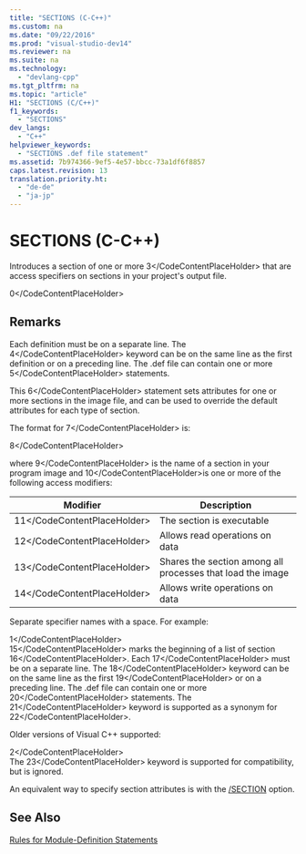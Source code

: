 ```yaml
---
title: "SECTIONS (C-C++)"
ms.custom: na
ms.date: "09/22/2016"
ms.prod: "visual-studio-dev14"
ms.reviewer: na
ms.suite: na
ms.technology: 
  - "devlang-cpp"
ms.tgt_pltfrm: na
ms.topic: "article"
H1: "SECTIONS (C/C++)"
f1_keywords: 
  - "SECTIONS"
dev_langs: 
  - "C++"
helpviewer_keywords: 
  - "SECTIONS .def file statement"
ms.assetid: 7b974366-9ef5-4e57-bbcc-73a1df6f8857
caps.latest.revision: 13
translation.priority.ht: 
  - "de-de"
  - "ja-jp"
---
```

# SECTIONS (C-C++)
Introduces a section of one or more <CodeContentPlaceHolder>3\</CodeContentPlaceHolder> that are access specifiers on sections in your project's output file.  
  
<CodeContentPlaceHolder>0\</CodeContentPlaceHolder>  
## Remarks  
 Each definition must be on a separate line. The <CodeContentPlaceHolder>4\</CodeContentPlaceHolder> keyword can be on the same line as the first definition or on a preceding line. The .def file can contain one or more <CodeContentPlaceHolder>5\</CodeContentPlaceHolder> statements.  
  
 This <CodeContentPlaceHolder>6\</CodeContentPlaceHolder> statement sets attributes for one or more sections in the image file, and can be used to override the default attributes for each type of section.  
  
 The format for <CodeContentPlaceHolder>7\</CodeContentPlaceHolder> is:  
  
 <CodeContentPlaceHolder>8\</CodeContentPlaceHolder>  
  
 where <CodeContentPlaceHolder>9\</CodeContentPlaceHolder> is the name of a section in your program image and <CodeContentPlaceHolder>10\</CodeContentPlaceHolder>is one or more of the following access modifiers:  
  
|Modifier|Description|  
|--------------|-----------------|  
|<CodeContentPlaceHolder>11\</CodeContentPlaceHolder>|The section is executable|  
|<CodeContentPlaceHolder>12\</CodeContentPlaceHolder>|Allows read operations on data|  
|<CodeContentPlaceHolder>13\</CodeContentPlaceHolder>|Shares the section among all processes that load the image|  
|<CodeContentPlaceHolder>14\</CodeContentPlaceHolder>|Allows write operations on data|  
  
 Separate specifier names with a space. For example:  
  
<CodeContentPlaceHolder>1\</CodeContentPlaceHolder>  
 <CodeContentPlaceHolder>15\</CodeContentPlaceHolder> marks the beginning of a list of section <CodeContentPlaceHolder>16\</CodeContentPlaceHolder>. Each <CodeContentPlaceHolder>17\</CodeContentPlaceHolder> must be on a separate line. The <CodeContentPlaceHolder>18\</CodeContentPlaceHolder> keyword can be on the same line as the first <CodeContentPlaceHolder>19\</CodeContentPlaceHolder> or on a preceding line. The .def file can contain one or more <CodeContentPlaceHolder>20\</CodeContentPlaceHolder> statements. The <CodeContentPlaceHolder>21\</CodeContentPlaceHolder> keyword is supported as a synonym for <CodeContentPlaceHolder>22\</CodeContentPlaceHolder>.  
  
 Older versions of Visual C++ supported:  
  
<CodeContentPlaceHolder>2\</CodeContentPlaceHolder>  
 The <CodeContentPlaceHolder>23\</CodeContentPlaceHolder> keyword is supported for compatibility, but is ignored.  
  
 An equivalent way to specify section attributes is with the [/SECTION](../vs140/-section--specify-section-attributes-.md) option.  
  
## See Also  
 [Rules for Module-Definition Statements](../vs140/rules-for-module-definition-statements.md)
